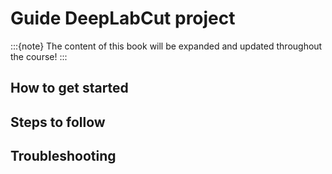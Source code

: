 # Guide DeepLabCut project

:::{note}
The content of this book will be expanded and updated throughout the course!
:::

## How to get started

## Steps to follow

## Troubleshooting


